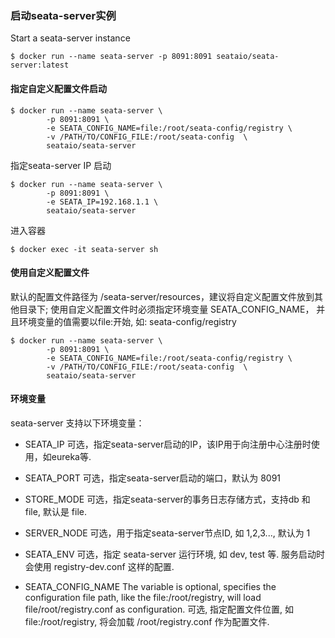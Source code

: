 ### 启动seata-server实例

Start a seata-server instance

```
$ docker run --name seata-server -p 8091:8091 seataio/seata-server:latest

```
#### 指定自定义配置文件启动

```
$ docker run --name seata-server \
        -p 8091:8091 \
        -e SEATA_CONFIG_NAME=file:/root/seata-config/registry \
        -v /PATH/TO/CONFIG_FILE:/root/seata-config  \
        seataio/seata-server
```

指定seata-server IP 启动

```
$ docker run --name seata-server \
        -p 8091:8091 \
        -e SEATA_IP=192.168.1.1 \
        seataio/seata-server
```

进入容器

```
$ docker exec -it seata-server sh

```

#### 使用自定义配置文件

默认的配置文件路径为 /seata-server/resources，建议将自定义配置文件放到其他目录下; 使用自定义配置文件时必须指定环境变量 SEATA_CONFIG_NAME，
并且环境变量的值需要以file:开始, 如: seata-config/registry

```
$ docker run --name seata-server \
        -p 8091:8091 \
        -e SEATA_CONFIG_NAME=file:/root/seata-config/registry \
        -v /PATH/TO/CONFIG_FILE:/root/seata-config  \
        seataio/seata-server
```

#### 环境变量

seata-server 支持以下环境变量：

* SEATA_IP
可选，指定seata-server启动的IP，该IP用于向注册中心注册时使用，如eureka等.

* SEATA_PORT
可选，指定seata-server启动的端口，默认为 8091

* STORE_MODE
可选，指定seata-server的事务日志存储方式，支持db 和 file, 默认是 file.

* SERVER_NODE
可选，用于指定seata-server节点ID, 如 1,2,3..., 默认为 1

* SEATA_ENV
可选，指定 seata-server 运行环境, 如 dev, test 等. 服务启动时会使用 registry-dev.conf 这样的配置.

* SEATA_CONFIG_NAME
The variable is optional, specifies the configuration file path, like the file:/root/registry, will load file/root/registry.conf as configuration. 可选, 指定配置文件位置, 如 file:/root/registry, 将会加载 /root/registry.conf 作为配置文件.
